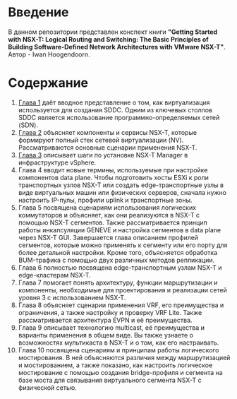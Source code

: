 # Введение

В данном репозитории представлен конспект книги **"Getting Started with NSX-T: Logical Routing and Switching: The Basic Principles of Building Software-Defined Network Architectures with VMware NSX-T"**. Автор - Iwan Hoogendoorn.

# Содержание

1. [Глава 1](Chapter_1/README.md) даёт вводное представление о том, как виртуализация используется для создания SDDC. Одним из ключевых столпов SDDC является использование программно-определяемых сетей (SDN).
1. [Глава 2](Chapter_2/README.md) объясняет компоненты и сервисы NSX-T, которые формируют полный стек сетевой виртуализации (NV). Рассматриваются основные сценарии применения NSX-T.
1. [Глава 3](Chapter_3/README.md) описывает шаги по установке NSX-T Manager в инфраструктуре vSphere.
1. Глава 4 вводит новые термины, используемые при настройке компонентов data plane. Чтобы подготовить хосты ESXi к роли транспортных узлов NSX-T или создать edge-транспортные узлы в виде виртуальных машин или физических серверов, сначала нужно настроить IP-пулы, профили uplink и транспортные зоны.
1. Глава 5 посвящена сценариям использования логических коммутаторов и объясняет, как они реализуются в NSX-T с помощью NSX-T сегментов. Также рассматривается принцип работы инкапсуляции GENEVE и настройка сегментов в data plane через NSX-T GUI. Завершается глава описанием профилей сегментов, которые можно применять к сегменту или его порту для более детальной настройки. Кроме того, объясняется обработка BUM-трафика с помощью двух различных методов репликации.
1. Глава 6 полностью посвящена edge-транспортным узлам NSX-T и edge-кластерам NSX-T.
1. Глава 7 помогает понять архитектуру, функции маршрутизации и компоненты, необходимые для проектирования и реализации сетей уровня 3 с использованием NSX-T.
1. Глава 8 объясняет сценарии применения VRF, его преимущества и ограничения, а также настройку и проверку VRF Lite. Также рассматривается архитектура EVPN и её преимущества.
1. Глава 9 описывает технологию multicast, её преимущества и варианты применения в общем виде. Вы также узнаете о возможностях мультикаста в NSX-T и о том, как его настраивать.
1. Глава 10 посвящена сценариям и принципам работы логического мостирования. В ней объясняются различия между маршрутизацией и мостированием, а также показано, как настроить логическое мостирование с помощью создания bridge-профиля и сегмента на базе моста для связывания виртуального сегмента NSX-T с физической сетью.
